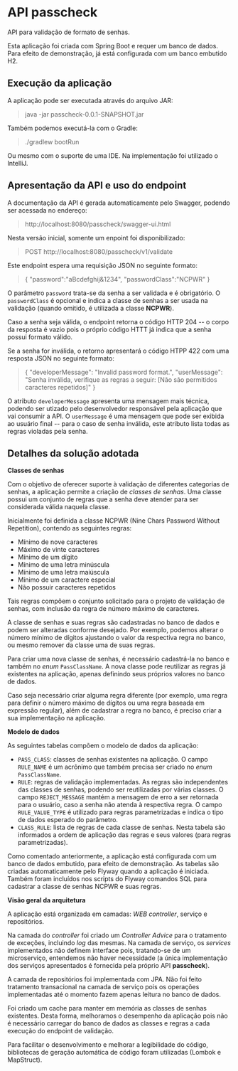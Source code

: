 # API passcheck
API para validação de formato de senhas.

Esta aplicação foi criada com Spring Boot e requer um banco de dados. Para efeito de demonstração, já está configurada com um banco embutido H2.

## Execução da aplicação
A aplicação pode ser executada através do arquivo JAR:
> java -jar passcheck-0.0.1-SNAPSHOT.jar

Também podemos executá-la com o Gradle:
> ./gradlew bootRun

Ou mesmo com o suporte de uma IDE. Na implementação foi utilizado o IntelliJ.

## Apresentação da API e uso do endpoint
A documentação da API é gerada automaticamente pelo Swagger, podendo ser acessada no endereço:
> http://localhost:8080/passcheck/swagger-ui.html

Nesta versão inicial, somente um enpoint foi disponibilizado:
> POST http://localhost:8080/passcheck/v1/validate

Este endpoint espera uma requisição JSON no seguinte formato:
> {
  	"password":"aBcdefghij&1234",
  	"passwordClass":"NCPWR"
  }

O parâmetro `password` trata-se da senha a ser validada e é obrigatório. O `passwordClass` é opcional e indica a classe de senhas a ser usada na validação (quando omitido, é utilizada a classe **NCPWR**).

Caso a senha seja válida, o endpoint retorna o código HTTP 204 -- o corpo da resposta é vazio pois o próprio código HTTT já indica que a senha possui formato válido. 

Se a senha for inválida, o retorno apresentará o código HTPP 422 com uma resposta JSON no seguinte formato:
> {
      "developerMessage": "Invalid password format.",
      "userMessage": "Senha inválida, verifique as regras a seguir: [Não são permitidos caracteres repetidos]"
  } 

O atributo `developerMessage` apresenta uma mensagem mais técnica, podendo ser utizado pelo desenvolvedor responsável pela aplicação que vai consumir a API. O `userMessage` é uma mensagem que pode ser exibida ao usuário final -- para o caso de senha inválida, este atributo lista todas as regras violadas pela senha.

## Detalhes da solução adotada

**Classes de senhas**

Com o objetivo de oferecer suporte à validação de diferentes categorias de senhas, a aplicação permite a criação de _classes de senhas_. Uma classe possui um conjunto de regras que a senha deve atender para ser considerada válida naquela classe.

Inicialmente foi definida a classe NCPWR (Nine Chars Password Without Repetition), contendo as seguintes regras:
* Mínimo de nove caracteres
* Máximo de vinte caracteres
* Mínimo de um dígito
* Mínimo de uma letra minúscula
* Mínimo de uma letra maiúscula
* Mínimo de um caractere especial
* Não possuir caracteres repetidos

Tais regras compõem o conjunto solicitado para o projeto de validação de senhas, com inclusão da regra de número máximo de caracteres.

A classe de senhas e suas regras são cadastradas no banco de dados e podem ser alteradas conforme desejado. Por exemplo, podemos alterar o número mínimo de dígitos ajustando o valor da respectiva regra no banco, ou mesmo remover da classe uma de suas regras.

Para criar uma nova classe de senhas, é necessário cadastrá-la no banco e também no _enum_ `PassClassName`. A nova classe pode reutilizar as regras já existentes na aplicação, apenas definindo seus próprios valores no banco de dados.

Caso seja necessário criar alguma regra diferente (por exemplo, uma regra para definir o número máximo de dígitos ou uma regra baseada em expressão regular), além de cadastrar a regra no banco, é preciso criar a sua implementação na aplicação.


**Modelo de dados**

As seguintes tabelas compõem o modelo de dados da aplicação:
* `PASS_CLASS`: classes de senhas existentes na aplicação. O campo `RULE_NAME` é um acrônimo que também precisa ser criado no _enum_ `PassClassName`.
* `RULE`: regras de validação implementadas. As regras são independentes das classes de senhas, podendo ser reutilizadas por várias classes. O campo `REJECT_MESSAGE` mantém a mensagem de erro a ser retornada para o usuário, caso a senha não atenda à respectiva regra. O campo `RULE_VALUE_TYPE` é utilizado para regras parametrizadas e indica o tipo de dados esperado do parâmetro. 
* `CLASS_RULE`: lista de regras de cada classe de senhas. Nesta tabela são informados a ordem de aplicação das regras e seus valores (para regras parametrizadas).

Como comentado anteriormente, a aplicação está configurada com um banco de dados embutido, para efeito de demonstração. As tabelas são criadas automaticamente pelo Flyway quando a aplicação é iniciada. Também foram incluídos nos scripts do Flyway comandos SQL para cadastrar a classe de senhas NCPWR e suas regras. 

**Visão geral da arquitetura**

A aplicação está organizada em camadas: _WEB controller_, serviço e repositórios. 

Na camada do _controller_ foi criado um _Controller Advice_ para o tratamento de exceções, incluindo _log_ das mesmas. Na camada de serviço, os _services_ implementados não definem interface pois, tratando-se de um microserviço, entendemos não haver necessidade (a única implementação dos serviços apresentados é fornecida pela próprio API **passcheck**).

A camada de repositórios foi implementada com JPA. Não foi feito tratamento transacional na camada de serviço pois os operações implementadas até o momento fazem apenas leitura no banco de dados.

Foi criado um cache para manter em memória as classes de senhas existentes. Desta forma, melhoramos o desempenho da aplicação pois não é necessário carregar do banco de dados as classes e regras a cada execução do endpoint de validação. 

Para facilitar o desenvolvimento e melhorar a legibilidade do código, bibliotecas de geração automática de código foram utilizadas (Lombok e MapStruct). 
